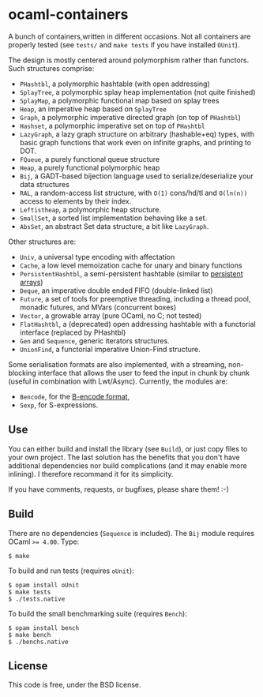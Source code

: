 ocaml-containers
================

A bunch of containers,written in different occasions. Not all
containers are properly tested (see `tests/` and `make tests`
if you have installed `OUnit`).

The design is mostly centered around polymorphism rather than functors. Such
structures comprise:

- `PHashtbl`, a polymorphic hashtable (with open addressing)
- `SplayTree`, a polymorphic splay heap implementation (not quite finished)
- `SplayMap`, a polymorphic functional map based on splay trees
- `Heap`, an imperative heap based on `SplayTree`
- `Graph`, a polymorphic imperative directed graph (on top of `PHashtbl`)
- `Hashset`, a polymorphic imperative set on top of `PHashtbl`
- `LazyGraph`, a lazy graph structure on arbitrary (hashable+eq) types, with
basic graph functions that work even on infinite graphs, and printing to DOT.
- `FQueue`, a purely functional queue structure
- `Heap`, a purely functional polymorphic heap
- `Bij`, a GADT-based bijection language used to serialize/deserialize your
data structures
- `RAL`, a random-access list structure, with `O(1)` cons/hd/tl and `O(ln(n))`
access to elements by their index.
- `Leftistheap`, a polymorphic heap structure.
- `SmallSet`, a sorted list implementation behaving like a set.
- `AbsSet`, an abstract Set data structure, a bit like `LazyGraph`.

Other structures are:

- `Univ`, a universal type encoding with affectation
- `Cache`, a low level memoization cache for unary and binary functions
- `PersistentHashtbl`, a semi-persistent hashtable (similar to
[persistent arrays](https://www.lri.fr/~filliatr/ftp/ocaml/ds/parray.ml.html))
- `Deque`, an imperative double ended FIFO (double-linked list)
- `Future`, a set of tools for preemptive threading, including a thread pool,
monadic futures, and MVars (concurrent boxes)
- `Vector`, a growable array (pure OCaml, no C; not tested)
- `FlatHashtbl`, a (deprecated) open addressing hashtable with
    a functorial interface (replaced by PHashtbl)
- `Gen` and `Sequence`, generic iterators structures.
- `UnionFind`, a functorial imperative Union-Find structure.

Some serialisation formats are also implemented, with a streaming, non-blocking
interface that allows the user to feed the input in chunk by chunk (useful
in combination with Lwt/Async). Currently, the modules are:

- `Bencode`, for the [B-encode format](http://en.wikipedia.org/wiki/Bencode),
- `Sexp`, for S-expressions.

## Use

You can either build and install the library (see `Build`), or just copy
files to your own project. The last solution has the benefits that you
don't have additional dependencies nor build complications (and it may enable
more inlining). I therefore recommand it for its simplicity.

If you have comments, requests, or bugfixes, please share them! :-)

## Build

There are no dependencies (`Sequence` is included).
The `Bij` module requires OCaml `>= 4.00`. Type:


    $ make

To build and run tests (requires `oUnit`):

    $ opam install oUnit
    $ make tests
    $ ./tests.native

To build the small benchmarking suite (requires `Bench`):

    $ opam install bench
    $ make bench
    $ ./benchs.native

## License

This code is free, under the BSD license.
